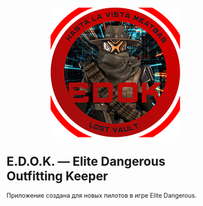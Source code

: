 <p align="center">
  <img align="center" src="sources/images/EDOK - Logo - Small.png">
</p>

# E.D.O.K. — Elite Dangerous Outfitting Keeper 
Приложение создана для новых пилотов в игре Elite Dangerous.
